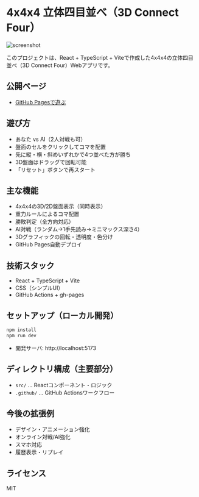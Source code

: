 # 4x4x4 立体四目並べ（3D Connect Four）

![screenshot](./screenshot.png)

このプロジェクトは、React + TypeScript + Viteで作成した4x4x4の立体四目並べ（3D Connect Four）Webアプリです。

## 公開ページ
- [GitHub Pagesで遊ぶ](https://garagebander.github.io/4x4x4/)

## 遊び方
- あなた vs AI（2人対戦も可）
- 盤面のセルをクリックしてコマを配置
- 先に縦・横・斜めいずれかで4つ並べた方が勝ち
- 3D盤面はドラッグで回転可能
- 「リセット」ボタンで再スタート

## 主な機能
- 4x4x4の3D/2D盤面表示（同時表示）
- 重力ルールによるコマ配置
- 勝敗判定（全方向対応）
- AI対戦（ランダム→1手先読み→ミニマックス深さ4）
- 3Dグラフィックの回転・透明度・色分け
- GitHub Pages自動デプロイ

## 技術スタック
- React + TypeScript + Vite
- CSS（シンプルUI）
- GitHub Actions + gh-pages

## セットアップ（ローカル開発）
```bash
npm install
npm run dev
```
- 開発サーバ: http://localhost:5173

## ディレクトリ構成（主要部分）
- `src/` ... Reactコンポーネント・ロジック
- `.github/` ... GitHub Actionsワークフロー

## 今後の拡張例
- デザイン・アニメーション強化
- オンライン対戦/AI強化
- スマホ対応
- 履歴表示・リプレイ

## ライセンス
MIT
